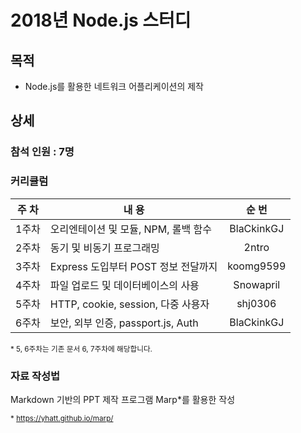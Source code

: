 # 2018년 Node.js 스터디
## 목적
- Node.js를 활용한 네트워크 어플리케이션의 제작

## 상세

### 참석 인원 : 7명
### 커리큘럼
| 주 차 | 내 용 | 순 번 |
|:----:|------|:-----:|
| 1주차 | 오리엔테이션 및 모듈, NPM, 롤백 함수 | BlaCkinkGJ |
| 2주차 | 동기 및 비동기 프로그래밍 | 2ntro |
| 3주차 | Express 도입부터 POST 정보 전달까지 | koomg9599 |
| 4주차 | 파일 업로드 및 데이터베이스의 사용 | Snowapril |
| 5주차 | HTTP, cookie, session, 다중 사용자 | shj0306 |
| 6주차 | 보안, 외부 인증, passport.js, Auth | BlaCkinkGJ |

<sub>* 5, 6주차는 기존 문서 6, 7주차에 해당합니다. </sub>

### 자료 작성법
Markdown 기반의 PPT 제작 프로그램 Marp\*를 활용한 작성

<sub>* https://yhatt.github.io/marp/ </sub>
